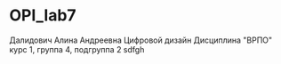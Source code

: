# OPI_lab7
Далидович
Алина
Андреевна
Цифровой дизайн
Дисциплина "ВРПО"
курс 1, группа 4, подгруппа 2
sdfgh

